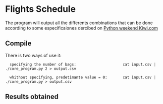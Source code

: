 # Flights Schedule
The program will output all the differents combinations that can be done according to some especificaiones dercibed on
[Python weekend Kiwi.com](https://gist.github.com/martin-kokos/6ccdeeff45a33bce4849567b0395526c)

## Compile
  There is two ways of use it:
  
      specifying the number of bags:                     cat input.csv | ./core_program.py 2 > output.csv
    
      whithout specifying, predetimante value = 0:       cat input.csv | ./core_program.py > output.csv
    
## Results obtained
